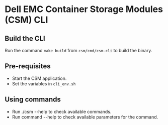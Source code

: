 # Dell EMC Container Storage Modules (CSM) CLI

## Build the CLI
Run the command `make build` from `csm/cmd/csm-cli` to build the binary.

## Pre-requisites
- Start the CSM application.
- Set the variables in `cli_env.sh`

## Using commands
- Run ./csm --help to check available commands.
- Run command --help to check available parameters for the command.
